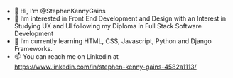 - 👋 Hi, I’m @StephenKennyGains
- 👀 I’m interested in Front End Development and Design with an Interest in Studying UX and UI following my Diploma in Full Stack Software Development
- 🌱 I’m currently learning HTML, CSS, Javascript, Python and Django Frameworks.
- 📫 You can reach me on Linkedin at https://www.linkedin.com/in/stephen-kenny-gains-4582a1113/

<!---
StephenKennyGains/StephenKennyGains is a ✨ special ✨ repository because its `README.md` (this file) appears on your GitHub profile.
You can click the Preview link to take a look at your changes.
--->
